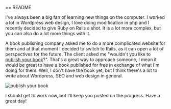== README

I've always been a big fan of learning new things on the computer. I worked a lot in Wordpress web design, I love doing modification in php and I recently decided to give Ruby on Rails a shot. It is a lot more complex, but you can also do a lot more things with it. 

A book publishing company asked me to do a more complicated website for them and at that moment I decided to switch to Rails, as it can open a lot of perspectives for the future. The client asked me "wouldn't you like to [publish your book](http://www.indigoriverpublishing.com)?". That's a great way to approach someone, I mean it would be great to have a book published for free in exchange of what I'm doing for them. Well, I don't have the book yet, but I think there's a lot to write about Wordpress, SEO and web design in general.

![publish your book](https://www.transformdestiny.com/images/GetPublishedNow.png)

I should get to work now, but I'll keep you posted on the progress. Have a great day!
